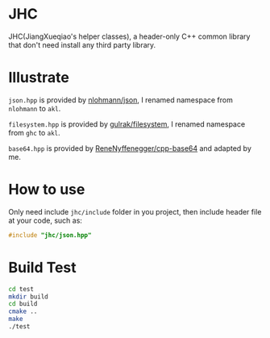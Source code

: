 # JHC
JHC(JiangXueqiao's helper classes), a header-only C++ common library that don't need install any third party library.

# Illustrate
`json.hpp` is provided by [nlohmann/json](https://github.com/nlohmann/json), I renamed namespace from `nlohmann` to `akl`.

`filesystem.hpp` is provided by [gulrak/filesystem](https://github.com/gulrak/filesystem), I renamed namespace from `ghc` to `akl`.

`base64.hpp` is provided by [ReneNyffenegger/cpp-base64](https://github.com/ReneNyffenegger/cpp-base64) and adapted by me.



# How to use
Only need include `jhc/include` folder in you project, then include header file at your code, such as:
	
```c++
#include "jhc/json.hpp"
```


# Build Test

```bash
cd test
mkdir build
cd build
cmake ..
make
./test
```
